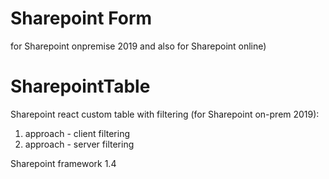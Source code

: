 # Sharepoint Form 
for Sharepoint onpremise 2019 and also for Sharepoint online)
# SharepointTable
Sharepoint react custom table with filtering (for Sharepoint on-prem 2019):
1. approach - client filtering
2. approach - server filtering

Sharepoint framework 1.4
